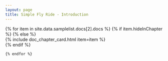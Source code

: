 ```yaml
---
layout: page
title: Simple Fly Ride - Introduction
---
```


<!-- Chapter  -->
<div class="row">
    {% for item in site.data.samplelist.docs[2].docs %}
      {% if item.hideInChapter %}
      {% else %}
        <div class="col-lg-4 col-md-6 col-sm-12">
            {% include doc_chapter_card.html item=item %}
        </div>
      {% endif %}

    {% endfor %}
<div>